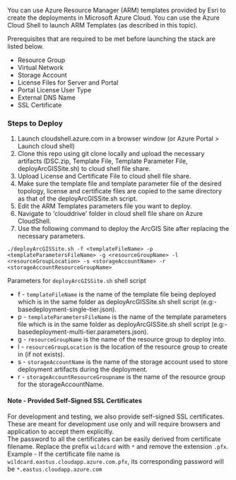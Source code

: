 You can use Azure Resource Manager (ARM) templates provided by Esri to create the deployments in Microsoft Azure Cloud. You can use the Azure Cloud Shell to launch ARM Templates (as described in this topic).

Prerequisites that are required to be met before launching the stack are listed below.
* Resource Group
* Virtual Network
* Storage Account
* License Files for Server and Portal
* Portal License User Type
* External DNS Name
* SSL Certificate

### Steps to Deploy
1. Launch cloudshell.azure.com in a browser window  (or Azure Portal > Launch cloud shell)
2. Clone this repo using git clone locally and upload the necessary artifacts (DSC.zip, Template File, Template Parameter File, deployArcGISSite.sh) to cloud shell file share.
3. Upload License and Certificate File to cloud shell file share.
4. Make sure the template file and template parameter file of the desired topology, license and certificate files are copied to the same directory as that of the deployArcGISSite.sh script.
5. Edit the ARM Templates parameters file you want to deploy.
6. Navigate to 'clouddrive' folder in cloud shell file share on Azure CloudShell.
7. Use the following command to deploy the ArcGIS Site after replacing the necessary parameters.

```
./deployArcGISSite.sh -f <templateFileName> -p <templateParametersFileName> -g <resourceGroupName> -l <resourceGroupLocation> -s <storageAccountName> -r <storageAccountResourceGroupName>
```

Parameters for `deployArcGISSite.sh` shell script
- f - `templateFileName` is the name of the template file being deployed which is in the same folder as deployArcGISSite.sh shell script (e.g:- basedeployment-single-tier.json).
- p - `templateParametersFileName` is the name of the template parameters file which is in the same folder as deployArcGISSite.sh shell script (e.g:- basedeployment-multi-tier.parameters.json).
- g - `resourceGroupName` is the name of the resource group to deploy into.
- l - `resourceGroupLocation` is the location of the resource group to create in (if not exists).
- s - `storageAccountName` is the name of the storage account used to store deployment artifacts during the deployment.
- r - `storageAccountResourceGroupname` is the name of the resource group for the storageAccountName.

#### Note - Provided Self-Signed SSL Certificates
For development and testing, we also provide self-signed SSL certificates. These are meant for development use only and will require browsers and application to accept them explicitly.  
The password to all the certificates can be easily derived from certificate filename. Replace the prefix `wildcard` with `*` and remove the extension `.pfx`.  
Example - If the certificate file name is `wildcard.eastus.cloudapp.azure.com.pfx`, its corresponding password will be `*.eastus.cloudapp.azure.com`
